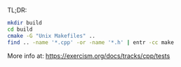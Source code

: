 TL;DR:

```bash
mkdir build
cd build
cmake -G "Unix Makefiles" ..
find .. -name '*.cpp' -or -name '*.h' | entr -cc make
```

More info at: https://exercism.org/docs/tracks/cpp/tests
